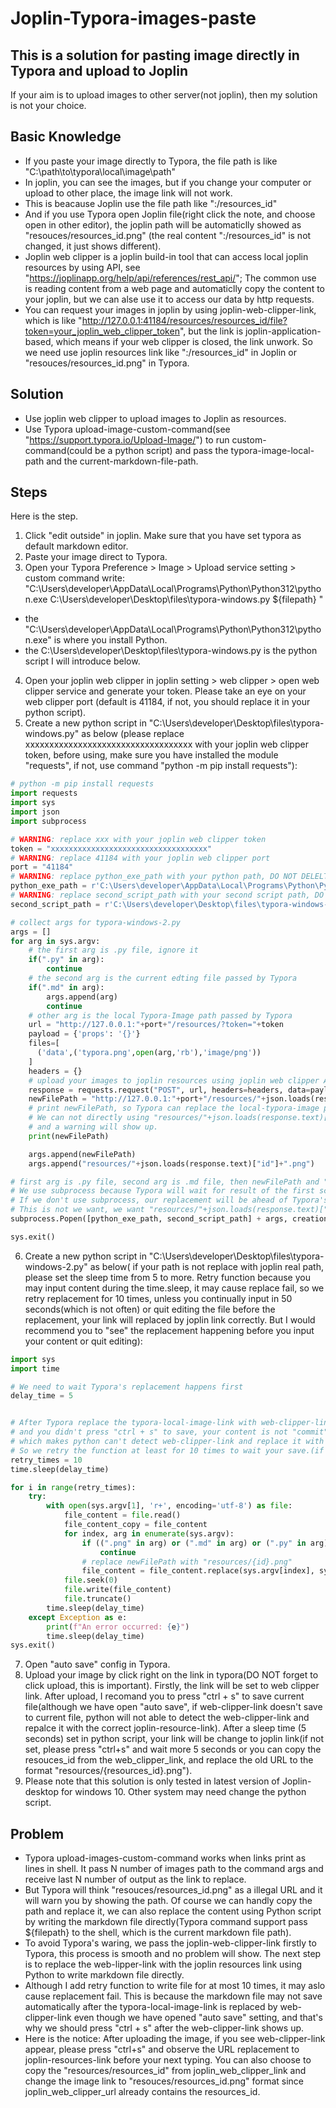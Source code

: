 # Joplin-Typora-images-paste

## This is a solution for pasting image directly in Typora and upload to Joplin
If your aim is to upload images to other server(not joplin), then my solution is not your choice.

## Basic Knowledge
- If you paste your image directly to Typora, the file path is like "C:\path\to\typora\local\image\path"
- In joplin, you can see the images, but if you change your computer or upload to other place, the image link will not work.
- This is beacause Joplin use the file path like ":/resources_id"
- And if you use Typora open Joplin file(right click the note, and choose open in other editor), the joplin path will be automaticlly showed as "resouces/resources_id.png" (the real content ":/resources_id" is not changed, it just shows different).
- Joplin web clipper is a joplin build-in tool that can access local joplin resources by using API, see "https://joplinapp.org/help/api/references/rest_api/"; The common use is reading content from a web page and automaticlly copy the content to your joplin, but we can alse use it to access our data by http requests.
- You can request your images in joplin by using joplin-web-clipper-link, which is like "http://127.0.0.1:41184/resources/resources_id/file?token=your_joplin_web_clipper_token", but the link is joplin-application-based, which means if your web clipper is closed, the link unwork. So we need use joplin resources link like ":/resources_id" in Joplin or "resouces/resources_id.png" in Typora.

## Solution
- Use joplin web clipper to upload images to Joplin as resources.
- Use Typora upload-image-custom-command(see "https://support.typora.io/Upload-Image/") to run custom-command(could be a python script) and pass the typora-image-local-path and the current-markdown-file-path.

## Steps
Here is the step.
1. Click "edit outside" in joplin. Make sure that you have set typora as default markdown editor.
2. Paste your image direct to Typora.
3. Open your Typora Preference > Image > Upload service setting > custom command 
     write:  "C:\Users\developer\AppData\Local\Programs\Python\Python312\python.exe C:\Users\developer\Desktop\files\typora-windows.py  ${filepath} "
  - the "C:\Users\developer\AppData\Local\Programs\Python\Python312\python.exe" is where you install Python.
  - the C:\Users\developer\Desktop\files\typora-windows.py is the python script I will introduce below.
4. Open your joplin web clipper in joplin setting > web clipper > open web clipper service and generate your token. Please take an eye on your web clipper port (default is 41184, if not, you should replace it in your python script).
5. Create a new python script in "C:\Users\developer\Desktop\files\typora-windows.py" as below (please replace xxxxxxxxxxxxxxxxxxxxxxxxxxxxxxxxxxx with your joplin web clipper token, before using, make sure you have installed the module "requests", if not, use command "python -m pip install requests"):
```Python
# python -m pip install requests
import requests
import sys
import json
import subprocess

# WARNING: replace xxx with your joplin web clipper token
token = "xxxxxxxxxxxxxxxxxxxxxxxxxxxxxxxxxxx"
# WARNING: replace 41184 with your joplin web clipper port
port = "41184"
# WARNING: replace python_exe_path with your python path, DO NOT DELELTE "r"
python_exe_path = r'C:\Users\developer\AppData\Local\Programs\Python\Python312\python.exe'
# WARNING: replace second_script_path with your second script path, DO NOT DELELTE "r"
second_script_path = r'C:\Users\developer\Desktop\files\typora-windows-2.py'

# collect args for typora-windows-2.py
args = []
for arg in sys.argv:
    # the first arg is .py file, ignore it
    if(".py" in arg):
        continue
    # the second arg is the current edting file passed by Typora
    if(".md" in arg):
        args.append(arg)
        continue
    # other arg is the local Typora-Image path passed by Typora
    url = "http://127.0.0.1:"+port+"/resources/?token="+token
    payload = {'props': '{}'}
    files=[
      ('data',('typora.png',open(arg,'rb'),'image/png'))
    ]
    headers = {}
    # upload your images to joplin resources using joplin web clipper API
    response = requests.request("POST", url, headers=headers, data=payload, files=files)
    newFilePath = "http://127.0.0.1:"+port+"/resources/"+json.loads(response.text)["id"]+"/file?token="+token
    # print newFilePath, so Typora can replace the local-typora-image path with the joplin web clipper url.
    # We can not directly using "resources/"+json.loads(response.text)["id"]+".png" since Typora think it is a illegal URL,
    # and a warning will show up.
    print(newFilePath)

    args.append(newFilePath)
    args.append("resources/"+json.loads(response.text)["id"]+".png")

# first arg is .py file, second arg is .md file, then newFilePath and "resources/"+json.loads(response.text)["id"]+".png" appear in order
# We use subprocess because Typora will wait for result of the first script and then replace the Typora_local_path with newFilePath.
# If we don't use subprocess, our replacement will be ahead of Typora's, and covered by Typora, which makes newFilePath as the finally result link.
# This is not we want, we want "resources/"+json.loads(response.text)["id"]+".png" as the result.
subprocess.Popen([python_exe_path, second_script_path] + args, creationflags=subprocess.DETACHED_PROCESS, shell=False)

sys.exit()
```

6. Create a new python script in "C:\Users\developer\Desktop\files\typora-windows-2.py" as below( if your path is not replace with joplin real path, please set the sleep time from 5 to more. Retry function because you may input content during the time.sleep, it may cause replace fail, so we retry replacement for 10 times, unless you continually input in 50 seconds(which is not often) or quit editing the file before the replacement, your link will replaced by joplin link correctly. But I would recommend you to "see" the replacement happening before you input your content or quit editing):
```Python
import sys
import time

# We need to wait Typora's replacement happens first
delay_time = 5


# After Typora replace the typora-local-image-link with web-clipper-link,
# and you didn't press "ctrl + s" to save, your content is not "commit" to current file,
# which makes python can't detect web-clipper-link and replace it with joplin-resources-link. 
# So we retry the function at least for 10 times to wait your save.(if you didn't press "ctrl + s" to save in 50 seconds, the replacement will end to fail)
retry_times = 10
time.sleep(delay_time)

for i in range(retry_times):
    try:
        with open(sys.argv[1], 'r+', encoding='utf-8') as file:
            file_content = file.read()
            file_content_copy = file_content
            for index, arg in enumerate(sys.argv):
                if ((".png" in arg) or (".md" in arg) or (".py" in arg)):
                    continue
                # replace newFilePath with "resources/{id}.png"
                file_content = file_content.replace(sys.argv[index], sys.argv[index + 1])
            file.seek(0)
            file.write(file_content)
            file.truncate()
        time.sleep(delay_time)
    except Exception as e:
        print(f"An error occurred: {e}")
        time.sleep(delay_time)
sys.exit()
```
7. Open "auto save" config in Typora.
8. Upload your image by click right on the link in typora(DO NOT forget to click upload, this is important). Firstly, the link will be set to web clipper link. After upload, I recomand you to press "ctrl + s" to save current file(although we have open "auto save", if web-clipper-link doesn't save to current file, python will not able to detect the web-clipper-link and repalce it with the correct joplin-resource-link). After a sleep time (5 seconds) set in python script, your link will be change to joplin link(if not set, please press "ctrl+s" and wait more 5 seconds or you can copy the resouces_id from the web_clipper_link, and replace the old URL to the format "resources/{resources_id}.png").
9. Please note that this solution is only tested in latest version of Joplin-desktop for windows 10. Other system may need change the python script.

## Problem
- Typora upload-images-custom-command works when links print as lines in shell. It pass N number of images path to the command args and receive last N number of output as the link to replace.
- But Typora will think "resouces/resources_id.png" as a illegal URL and it will warn you by showing the path. Of course we can handly copy the path and replace it, we can also replace the content using Python script by writing the markdown file directly(Typora command support pass ${filepath} to the shell, which is the current markdown file path).
- To avoid Typora's waring, we pass the joplin-web-clipper-link firstly to Typora, this process is smooth and no problem will show. The next step is to replace the web-lipper-link with the joplin resources link using Python to write markdown file directly.
- Although I add retry function to write file for at most 10 times, it may aslo cause replacement fail. This is because the markdown file may not save automatically after the typora-local-image-link is replaced by web-clipper-link even though we have opened "auto save" setting, and that's why we should press "ctrl + s" after the web-clipper-link shows up.
- Here is the notice: After uploading the image, if you see web-clipper-link appear, please press "ctrl+s" and observe the URL replacement to joplin-resources-link before your next typing. You can also choose to copy the "resources/resources_id" from joplin_web_clipper_link and change the image link to "resouces/resources_id.png" format since joplin_web_clipper_url already contains the resources_id.
